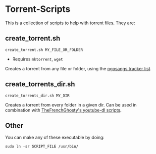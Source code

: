 # Torrent-Scripts

This is a collection of scripts to help with torrent files. They are:

## create_torrent.sh

`create_torrent.sh MY_FILE_OR_FOLDER`

- Requires `mktorrent`, `wget`

Creates a torrent from any file or folder, using the [ngosangs tracker list](https://github.com/ngosang/trackerslist).

## create_torrents_dir.sh

`create_torrents_dir.sh MY_DIR`

Creates a torrent from every folder in a given dir. Can be used in combination with [TheFrenchGhosty's youtube-dl scripts](https://github.com/TheFrenchGhosty/TheFrenchGhostys-Ultimate-YouTube-DL-Scripts-Collection).

## Other

You can make any of these executable by doing:

`sudo ln -sr SCRIPT_FILE /usr/bin/`
